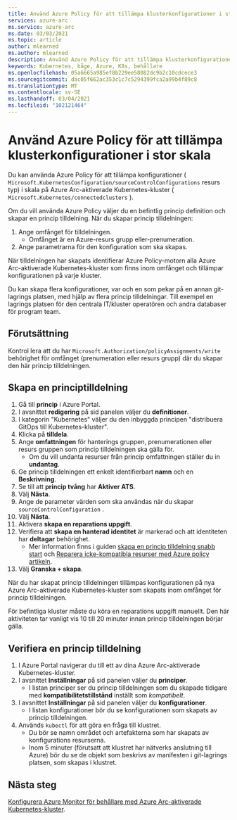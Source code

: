 ```yaml
---
title: Använd Azure Policy för att tillämpa klusterkonfigurationer i stor skala
services: azure-arc
ms.service: azure-arc
ms.date: 03/03/2021
ms.topic: article
author: mlearned
ms.author: mlearned
description: Använd Azure Policy för att tillämpa klusterkonfigurationer i stor skala
keywords: Kubernetes, båge, Azure, K8s, behållare
ms.openlocfilehash: 05a6665a985ef8b229ee58082dc9b2c10cdcece3
ms.sourcegitcommit: dac05f662ac353c1c7c5294399fca2a99b4f89c8
ms.translationtype: MT
ms.contentlocale: sv-SE
ms.lasthandoff: 03/04/2021
ms.locfileid: "102121464"
---
```

# <a name="use-azure-policy-to-apply-cluster-configurations-at-scale"></a>Använd Azure Policy för att tillämpa klusterkonfigurationer i stor skala

Du kan använda Azure Policy för att tillämpa konfigurationer ( `Microsoft.KubernetesConfiguration/sourceControlConfigurations` resurs typ) i skala på Azure Arc-aktiverade Kubernetes-kluster ( `Microsoft.Kubernetes/connectedclusters` ).

Om du vill använda Azure Policy väljer du en befintlig princip definition och skapar en princip tilldelning. När du skapar princip tilldelningen:
1. Ange omfånget för tilldelningen.
    * Omfånget är en Azure-resurs grupp eller-prenumeration. 
2. Ange parametrarna för den konfiguration som ska skapas. 

När tilldelningen har skapats identifierar Azure Policy-motorn alla Azure Arc-aktiverade Kubernetes-kluster som finns inom omfånget och tillämpar konfigurationen på varje kluster.

Du kan skapa flera konfigurationer, var och en som pekar på en annan git-lagrings platsen, med hjälp av flera princip tilldelningar. Till exempel en lagrings platsen för den centrala IT/kluster operatören och andra databaser för program team.

## <a name="prerequisite"></a>Förutsättning

Kontrol lera att du har `Microsoft.Authorization/policyAssignments/write` behörighet för omfånget (prenumeration eller resurs grupp) där du skapar den här princip tilldelningen.

## <a name="create-a-policy-assignment"></a>Skapa en principtilldelning

1. Gå till **princip** i Azure Portal.
1. I avsnittet **redigering** på sid panelen väljer du **definitioner**.
1. I kategorin "Kubernetes" väljer du den inbyggda principen "distribuera GitOps till Kubernetes-kluster". 
1. Klicka på **tilldela**.
1. Ange **omfattningen** för hanterings gruppen, prenumerationen eller resurs gruppen som princip tilldelningen ska gälla för.
    * Om du vill undanta resurser från princip omfattningen ställer du in **undantag**.
1. Ge princip tilldelningen ett enkelt identifierbart **namn** och en **Beskrivning**.
1. Se till att **princip tvång** har **Aktiver ATS**.
1. Välj **Nästa**.
1. Ange de parameter värden som ska användas när du skapar `sourceControlConfiguration` .
1. Välj **Nästa**.
1. Aktivera **skapa en reparations uppgift**.
1. Verifiera att **skapa en hanterad identitet** är markerad och att identiteten har **deltagar** behörighet. 
    * Mer information finns i guiden [skapa en princip tilldelning snabb start](../../governance/policy/assign-policy-portal.md) och [Reparera icke-kompatibla resurser med Azure policy artikeln](../../governance/policy/how-to/remediate-resources.md).
1. Välj **Granska + skapa**.

När du har skapat princip tilldelningen tillämpas konfigurationen på nya Azure Arc-aktiverade Kubernetes-kluster som skapats inom omfånget för princip tilldelningen.

För befintliga kluster måste du köra en reparations uppgift manuellt. Den här aktiviteten tar vanligt vis 10 till 20 minuter innan princip tilldelningen börjar gälla.

## <a name="verify-a-policy-assignment"></a>Verifiera en princip tilldelning

1. I Azure Portal navigerar du till ett av dina Azure Arc-aktiverade Kubernetes-kluster.
1. I avsnittet **Inställningar** på sid panelen väljer du **principer**. 
    * I listan principer ser du princip tilldelningen som du skapade tidigare med **kompatibilitetstillstånd** inställt som *kompatibelt*.
1. I avsnittet **Inställningar** på sid panelen väljer du **konfigurationer**.
    * I listan konfigurationer bör du se konfigurationen som skapats av princip tilldelningen.
1. Används `kubectl` för att göra en fråga till klustret. 
    * Du bör se namn området och artefakterna som har skapats av konfigurations resurserna.
    * Inom 5 minuter (förutsatt att klustret har nätverks anslutning till Azure) bör du se de objekt som beskrivs av manifesten i git-lagrings platsen, som skapas i klustret.

## <a name="next-steps"></a>Nästa steg

[Konfigurera Azure Monitor för behållare med Azure Arc-aktiverade Kubernetes-kluster](../../azure-monitor/containers/container-insights-enable-arc-enabled-clusters.md).
